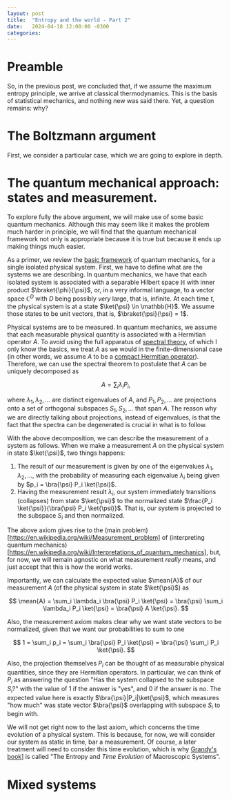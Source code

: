 ```yaml
---
layout: post
title:  "Entropy and the world - Part 2"
date:   2024-04-18 12:00:00 -0300
categories:
---
```



# Preamble


So, in the previous post, we concluded that, if we assume the maximum entropy principle, we arrive at classical thermodynamics. This is the basis of statistical mechanics, and nothing new was said there. Yet, a question remains: why?

# The Boltzmann argument

First, we consider a particular case, which we are going to explore in depth.

# The quantum mechanical approach: states and measurement.

To explore fully the above argument, we will make use of some basic quantum mechanics. Although this may seem like it makes the problem much harder in principle, we will find that the quantum mechanical framework not only is appropriate because it is true but because it ends up making things much easier.

As a primer, we review the [basic framework](https://en.wikipedia.org/wiki/Mathematical_formulation_of_quantum_mechanics#Postulates_of_quantum_mechanics) of quantum mechanics, for a single isolated physical system. First, we have to define what are the systems we are describing. In quantum mechanics, we have that each isolated system is associated with a separable Hilbert space $\mathbb{H}$ with inner product $\braket{\phi}{\psi}$, or, in a very informal language, to a vector space $\mathbb{C}^D$ with $D$ being possibly _very_ large, that is, infinite. At each time $t$, the physical system is at a state $\ket{\psi} \in \mathbb{H}$. We assume those states to be unit vectors, that is, $\braket{\psi}{\psi} = 1$.

Physical systems are to be measured. In quantum mechanics, we assume that each measurable physical quantity is associated with a Hermitian operator $A$. To avoid using the full apparatus of [spectral theory](https://en.wikipedia.org/wiki/Spectral_theorem), of which I only know the basics, we treat $A$ as we would in the finite-dimensional case (in other words, we assume $A$ to be a [compact Hermitian operator](https://en.wikipedia.org/wiki/Compact_operator_on_Hilbert_space)). Therefore, we can use the spectral theorem to postulate that $A$ can be uniquely decomposed as

$$
A = \sum_i \lambda_i P_i,
$$

where $\lambda_1, \lambda_2, \ldots$ are distinct eigenvalues of $A$, and $P_1, P_2, \ldots$ are projections onto a set of orthogonal subspaces $S_1, S_2, \ldots$ that span $A$. The reason why we are directly talking about projections, instead of eigenvalues, is that the fact that the spectra can be degenerated is crucial in what is to follow.

With the above decomposition, we can describe the measurement of a system as follows. When we make a measurement $A$ on the physical system in state $\ket{\psi}$, two things happens:

1. The result of our measurement is given by one of the eigenvalues $\lambda_1, \lambda_2, \ldots$, with the probability of measuring each eigenvalue $\lambda_i$ being given by $p_i = \bra{\psi} P_i \ket{\psi}$.
2. Having the measurement result $\lambda_i$, our system immediately transitions (collapses) from state $\ket{\psi}$ to the normalized state $\frac{P_i \ket{\psi}}{\bra{\psi} P_i \ket{\psi}}$. That is, our system is projected to the subspace $S_i$ and then normalized.

The above axiom gives rise to the (main problem)[https://en.wikipedia.org/wiki/Measurement_problem] of (interpreting quantum mechanics)[https://en.wikipedia.org/wiki/Interpretations_of_quantum_mechanics], but, for now, we will remain agnostic on what measurement _really_ means, and just accept that this is how the world works.

Importantly, we can calculate the expected value $\mean{A}$ of our measurement $A$ (of the physical system in state $\ket{\psi}$) as

$$
\mean{A} = \sum_i \lambda_i \bra{\psi} P_i \ket{\psi} = \bra{\psi} \sum_i \lambda_i P_i \ket{\psi} = \bra{\psi} A \ket{\psi}.
$$

Also, the measurement axiom makes clear why we want state vectors to be normalized, given that we want our probabilities to sum to one

$$
1 = \sum_i p_i = \sum_i \bra{\psi} P_i \ket{\psi} = \bra{\psi} \sum_i P_i \ket{\psi}.
$$

Also, the projection themselves $P_i$ can be thought of as measurable physical quantities, since they are Hermitian operators. In particular, we can think of $P_i$ as answering the question "Has the system collapsed to the subspace $S_i$?" with the value of 1 if the answer is "yes", and 0 if the answer is no. The expected value here is exactly $\bra{\psi}|P_i|\ket{\psi}$, which measures "how much" was state vector $\bra{\psi}$ overlapping with subspace $S_i$ to begin with.

We will not get right now to the last axiom, which concerns the time evolution of a physical system. This is because, for now, we will consider our system as static in time, bar a measurement. Of course, a later treatment will need to consider this time evolution, which is why [Grandy's book](https://www.amazon.com/Entropy-Evolution-Macroscopic-International-Monographs/dp/0199546177/)] is called "The Entropy and _Time Evolution_ of Macroscopic Systems".

# Mixed systems


